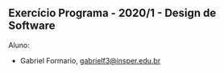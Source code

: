 Exercício Programa - 2020/1 - Design de Software
------------------------------------------------

Aluno: 
- Gabriel Formario, gabrielf3@insper.edu.br
